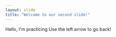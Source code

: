 ```yaml
---
layout: slide
title: "Welcome to our second slide!"
---
```

Hello, I'm practicing 
Use the left arrow to go back!
